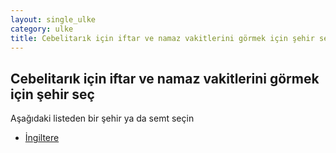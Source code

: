```yaml
---
layout: single_ulke
category: ulke
title: Cebelitarık için iftar ve namaz vakitlerini görmek için şehir seç
---
```



## Cebelitarık için iftar ve namaz vakitlerini görmek için şehir seç

Aşağıdaki listeden bir şehir ya da semt seçin


* [İngiltere](/iftar.html?sehir=İngiltere&ulke=Cebelitarık)
